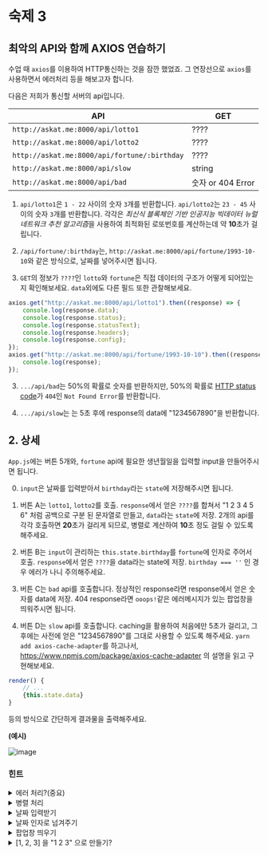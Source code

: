 # 숙제 3

## 최악의 API와 함께 AXIOS 연습하기

수업 때 `axios`를 이용하여 HTTP통신하는 것을 잠깐 했었죠. 그 연장선으로 `axios`를 사용하면서 에러처리 등을 해보고자 합니다.

다음은 저희가 통신할 서버의 api입니다.

| API                                          | GET               |
| -------------------------------------------- | ----------------- |
| `http://askat.me:8000/api/lotto1`            | ????              |
| `http://askat.me:8000/api/lotto2`            | ????              |
| `http://askat.me:8000/api/fortune/:birthday` | ????              |
| `http://askat.me:8000/api/slow`              | string            |
| `http://askat.me:8000/api/bad`               | 숫자 or 404 Error |

1. `api/lotto1`은 `1 - 22` 사이의 숫자 `3`개를 반환합니다. `api/lotto2`는 `23 - 45` 사이의 숫자 `3`개를 반환합니다.
   각각은 *최신식 블록체인 기반 인공지능 빅데이터 뉴럴 네트워크 추천 알고리즘*을 사용하여 최적화된 로또번호를 계산하는데 약 **10**초가 걸립니다.

2. `/api/fortune/:birthday`는, `http://askat.me:8000/api/fortune/1993-10-10`와 같은 방식으로, 날짜를 넣어주시면 됩니다.

3. `GET`의 정보가 `????`인 `lotto`와 `fortune`은 직접 데이터의 구조가 어떻게 되어있는지 확인해보세요. `data`외에도 다른 필드 또한 관찰해보세요.

```jsx
axios.get("http://askat.me:8000/api/lotto1").then((response) => {
	console.log(response.data);
	console.log(response.status);
	console.log(response.statusText);
	console.log(response.headers);
	console.log(response.config);
});
axios.get("http://askat.me:8000/api/fortune/1993-10-10").then((response) => {
	console.log(response);
});
```

3. `.../api/bad`는 50%의 확률로 숫자를 반환하지만, 50%의 확률로 [HTTP status code](https://www.restapitutorial.com/httpstatuscodes.html)가 `404`인 `Not Found Error`를 반환합니다.

4. `.../api/slow`는 는 5초 후에 response의 data에 "1234567890"을 반환합니다.

## 2. 상세

`App.js`에는 버튼 5개와,
`fortune` api에 필요한 생년월일을 입력할 input을 만들어주시면 됩니다.

0. `input`은 날짜를 입력받아서 `birthday`라는 `state`에 저장해주시면 됩니다.

1. 버튼 A는 `lotto1`, `lotto2`를 호출. `response`에서 얻은 `????`를 합쳐서 "1 2 3 4 5 6" 처럼 공백으로 구분 된 문자열로 만들고,
   `data`라는 `state`에 저장. 2개의 api를 각각 호출하면 **20**초가 걸리게 되므로, 병렬로 계산하여 **10**초 정도 걸릴 수 있도록 해주세요.

2. 버튼 B는 `input`이 관리하는 `this.state.birthday`를 `fortune`에 인자로 주어서 호출.
   `response`에서 얻은 `????`을 data라는 state에 저장. `birthday === ''` 인 경우 에러가 나니 주의해주세요.

3. 버튼 C는 `bad` api를 호출합니다. 정상적인 response라면 response에서 얻은 숫자를 data에 저장.
   404 response라면 `ooops!`같은 에러메시지가 있는 팝업창을 띄워주시면 됩니다.

4. 버튼 D는 `slow` api를 호출합니다. caching을 활용하여 처음에만 5초가 걸리고, 그 후에는 사전에 얻은 "1234567890"를 그대로 사용할 수 있도록 해주세요.
   `yarn add axios-cache-adapter`를 하고나서, https://www.npmjs.com/package/axios-cache-adapter 의 설명을 읽고 구현해보세요.

```jsx
render() {
    // ...
    {this.state.data}
}
```

등의 방식으로 간단하게 결과물을 출력해주세요.

**(예시)**

![image](https://user-images.githubusercontent.com/5348027/75247343-0b939400-5815-11ea-94de-44772529b7c0.png)

### 힌트

<details>
  <summary>에러 처리?(중요)</summary>
  
```console.log(response)```를 해보시면 ```response```가 ```status```를 가지고 있음을 확인할 수 있습니다.

그러나 `if (response.status === 404)` 같은 방식으로는 에러처리를 할 수가 없습니다.

`axios.get()`의 `response.status`에서 `404`처럼, `2XX`이외의 status code가 나온경우, 서버에서 온 답변의 안정성을 보장할 수 없어서 `.then(response => {...})` 코드는 아예 실행이 되지 않습니다.

이 경우에는 `.catch(error => {...error handling code})`로 등록한 error handling code가(`type: error -> undefined`)가 실행됩니다. 뿐만 아니라, `.then`에서 코드를 수행하다가 에러가 나더라도, `.catch`의 error handling code가 수행되게 됩니다.
error handling code에서 `console.log(error)`로 error 또한 출력해 볼 수 있구요.

네트워크 요청은 이런저런 이유로 에러가 발생하는 경우가 많으니, 귀찮더라도 꼭 error handling까지 하는 것이 좋습니다.

```jsx
axios
	.get("http://askat.me:8000/api/lotto")
	.then((response) => {
		console.log(response);
	})
	.catch((error) => {
		//get이 실패하거나, .then에서 에러가 나면 실행됨
		console.log(error);
	});
```

</details>

<details>
  <summary>병렬 처리</summary>
  
axios의 공식 문서를 참조하시면, 병렬로 request를 보내는 방법이 나와있습니다.
</details>

<details>
  <summary>날짜 입력받기</summary>
  
```jsx
<input name="birthday" type="date" .../>
```
</details>

<details>
  <summary>날짜 인자로 넘겨주기</summary>
  
```jsx
'http://askat.me:8000/api/fortune/' + this.state.birthday
```
</details>

<details>
  <summary>팝업창 띄우기</summary>

```jsx
window.alert("ooops!");
```

</details>

<details>
  <summary> [1, 2, 3] 을 "1 2 3" 으로 만들기?</summary>
  
https://www.w3schools.com/jsref/jsref_join.asp
</details>
